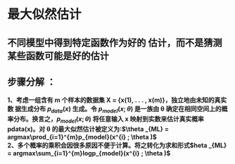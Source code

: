 # 最大似然估计
## 不同模型中得到特定函数作为好的 估计，而不是猜测某些函数可能是好的估计
## 步骤分解 ：
**1、考虑一组含有 m 个样本的数据集 X = {x(1), . . . , x(m)}，独立地由未知的真实数
据生成分布 $p_{data}(x)$ 生成。令 $p_{model}(x; θ)$ 是一族由 θ 确定在相同空间上的概率分布。换言之，$p_{model}(x; θ)$
将任意输入 x 映射到实数来估计真实概率 pdata(x)。对 θ 的最大似然估计被定义为:$\theta _{ML} = argmax\prod_{i=1}^{m}p_{model}(x^{i} ; \theta )$**  
**2、多个概率的乘积会因很多原因不便于计算。将之转化为求和形式$heta _{ML} = argmax\sum_{i=1}^{m}logp_{model}(x^{i} ; \theta )$**
